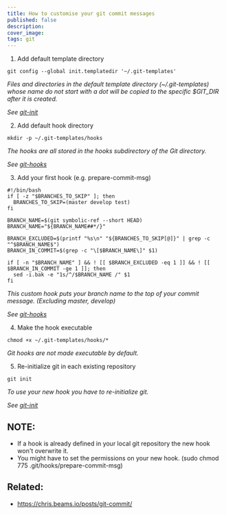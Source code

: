 ```yaml
---
title: How to customise your git commit messages
published: false
description: 
cover_image: 
tags: git
---
```


1. Add default template directory
```
git config --global init.templatedir '~/.git-templates'
```
_Files and directories in the default template directory (~/.git-templates) whose name do not start with a dot will be copied to the specific $GIT_DIR after it is created._

_See [git-init](https://git-scm.com/docs/git-init)_

2. Add default hook directory
```
mkdir -p ~/.git-templates/hooks
```
_The hooks are all stored in the hooks subdirectory of the Git directory._

_See [git-hooks](https://git-scm.com/book/en/v2/Customizing-Git-Git-Hooks)_

3. Add your first hook (e.g. prepare-commit-msg)
```
#!/bin/bash
if [ -z "$BRANCHES_TO_SKIP" ]; then
  BRANCHES_TO_SKIP=(master develop test)
fi

BRANCH_NAME=$(git symbolic-ref --short HEAD)
BRANCH_NAME="${BRANCH_NAME##*/}"

BRANCH_EXCLUDED=$(printf "%s\n" "${BRANCHES_TO_SKIP[@]}" | grep -c "^$BRANCH_NAME$")
BRANCH_IN_COMMIT=$(grep -c "\[$BRANCH_NAME\]" $1)

if [ -n "$BRANCH_NAME" ] && ! [[ $BRANCH_EXCLUDED -eq 1 ]] && ! [[ $BRANCH_IN_COMMIT -ge 1 ]]; then 
  sed -i.bak -e "1s/^/$BRANCH_NAME /" $1
fi
```
_This custom hook puts your branch name to the top of your commit message. (Excluding master, develop)_

_See [git-hooks](https://git-scm.com/book/en/v2/Customizing-Git-Git-Hooks)_

4. Make the hook executable
```
chmod +x ~/.git-templates/hooks/*
```
_Git hooks are not made executable by default._

5.  Re-initialize git in each existing repository
```
git init
```
_To use your new hook you have to re-initialize git._

_See [git-init](https://git-scm.com/docs/git-init)_

## NOTE:
* If a hook is already defined in your local git repository the new hook won't overwrite it.
* You might have to set the permissions on your new hook. (sudo chmod 775 .git/hooks/prepare-commit-msg)

## Related:
* https://chris.beams.io/posts/git-commit/
